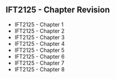 ## IFT2125 - Chapter Revision

- IFT2125 - Chapter 1
- IFT2125 - Chapter 2
- IFT2125 - Chapter 3
- IFT2125 - Chapter 4
- IFT2125 - Chapter 5
- IFT2125 - Chapter 6
- IFT2125 - Chapter 7
- IFT2125 - Chapter 8
